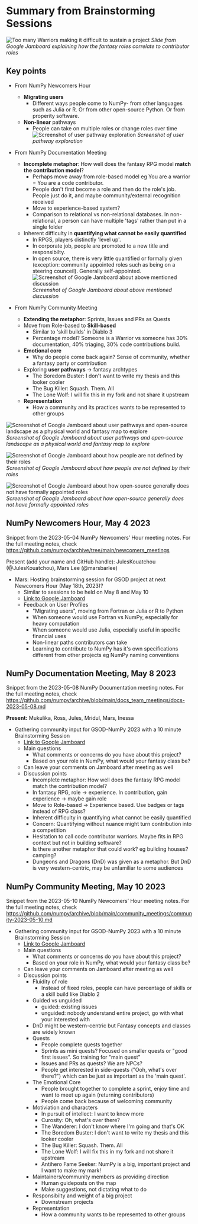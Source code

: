 # Summary from Brainstorming Sessions
![Too many Warriors making it difficult to sustain a project](pitch-roles-2023-05-10.png)
*Slide from Google Jamboard explaining how the fantasy roles correlate to contributor roles*

## Key points
- From NumPy Newcomers Hour
  - **Migrating users**
    - Different ways people come to NumPy- from other languages such as Julia or R. Or from other open-source Python. Or from properity software.
  - **Non-linear** pathways
    - People can take on multiple roles or change roles over time
![Screenshot of user pathway exploration](user-pathways-newcomers-2023-05-04.png)
*Screenshot of user pathway exploration*

- From NumPy Documentation Meeting
  - **Incomplete metaphor**: How well does the fantasy RPG model **match the contribution model**?
    - Perhaps move away from role-based model eg You are a warrior = You are a code contributor.
    - People don't first become a role and then do the role's job. People just do it, and maybe community/external recognition received
    - Move to experience-based system?
    - Comparison to relational vs non-relational databases. In non-relational, a person can have multiple 'tags' rather than put in a single folder
  - Inherent difficulty in **quantifying what cannot be easily quantified**
    - In RPGS, players distinctly 'level up'.
    - In corporate job, people are promoted to a new title and responsibilty.
    - In open source, there is very little quantified or formally given (exception: community appointed roles such as being on a steering counceil). Generally self-appointed.
![Screenshot of Google Jamboard about above mentioned discussion](quantify-unquanfiable-2023-05-08.png)
*Screenshot of Google Jamboard about above mentioned discussion*

- From NumPy Community Meeting
    - **Extending the metaphor**: Sprints, Issues and PRs as Quests
    - Move from Role-based to **Skill-based**
      - Similar to 'skill builds' in Diablo 3
      - Percentage model? Someone is a  Warrior vs someone has 30% documentation, 40% triaging, 30% code contributions build.
    - **Emotional core**
      - Why do people come back again? Sense of community, whether a fantasy party or contribution
    - Exploring **user pathways** -> fantasy archtypes
      - The Boredom Buster: I don't want to write my thesis and this looker cooler
      - The Bug Killer: Squash. Them. All
      - The Lone Wolf: I will fix this in my fork and not share it upstream
    - **Representation**
      - How a community and its practices wants to be represented to other groups
  
![Screenshot of Google Jamboard about user pathways and open-source landscape as a physical world and fantasy map to explore](characters-user-stories-2023-05-10.png)
*Screenshot of Google Jamboard about user pathways and open-source landscape as a physical world and fantasy map to explore*

![Screenshot of Google Jamboard about how people are not defined by their roles](people-not-defined-by-roles-2023-05-10.png)
*Screenshot of Google Jamboard about how people are not defined by their roles*

![Screenshot of Google Jamboard about how open-source generally does not have formally appointed roles](no-formal-roles-2023-05-10.png)
*Screenshot of Google Jamboard about how open-source generally does not have formally appointed roles* 

## NumPy Newcomers Hour, May 4 2023
Snippet from the 2023-05-04 NumPy Newcomers’ Hour meeting notes. For the full meeting notes, check https://github.com/numpy/archive/tree/main/newcomers_meetings

Present (add your name and GitHub handle): JulesKouatchou (@JulesKouatchou), Mars Lee (@marsbarlee)

- Mars: Hosting brainstorming session for GSOD project at next Newcomers Hour (May 18th, 2023)?
    - Similar to sessions to be held on May 8 and May 10
    - [Link to Google Jamboard](https://jamboard.google.com/d/1j_rEIslOh59N9cLGU1VGc7rTc88SuLTi7l4YqTqAULc/edit?usp=sharing)
    - Feedback on User Profiles
        - "Migrating users", moving from Fortran or Julia or R to Python
        - When someone would use Fortran vs NumPy, especially for heavy computation
        - When someone would use Julia, especially useful in specific financial uses
        - Non-linear paths contributors can take
        - Learning to contribute to NumPy has it's own specifications different from other projects eg NumPy naming conventions

## NumPy Documentation Meeting, May 8 2023
Snippet from the 2023-05-08 NumPy Documentation meeting notes. For the full meeting notes, check https://github.com/numpy/archive/blob/main/docs_team_meetings/docs-2023-05-08.md

**Present:** Mukulika, Ross, Jules, Mridul, Mars, Inessa

- Gathering community input for GSOD-NumPy 2023 with a 10 minute Brainstorming Session
    - [Link to Google Jamboard](https://jamboard.google.com/d/1j_rEIslOh59N9cLGU1VGc7rTc88SuLTi7l4YqTqAULc/edit?usp=sharing)
    - Main questions
        - What comments or concerns do you have about this project?
        - Based on your role in NumPy, what would your fantasy class be?
    - Can leave your comments on Jamboard after meeting as well
    - Discussion points
        - Incomplete metaphor: How well does the fantasy RPG model match the contribution model?
        - In fantasy RPG, role -> experience. In contribution, gain experience -> maybe gain role
        - Move to Role-based -> Experience based. Use badges or tags instead of RPG class?
        - Inherent difficulty in quantifying what cannot be easily quantified
        - Concern: Quantifying without nuance might turn contribution into a competition
        - Hesitation to call code contributor warriors. Maybe fits in RPG context but not in building software?
        - Is there another metaphor that could work? eg building houses? camping?
        - Dungeons and Dragons (DnD) was given as a metaphor. But DnD is very western-centric, may be unfamiliar to some audiences

## NumPy Community Meeting, May 10 2023
Snippet from the 2023-05-10 NumPy Newcomers’ Hour meeting notes. For the full meeting notes, check https://github.com/numpy/archive/blob/main/community_meetings/community-2023-05-10.md

- Gathering community input for GSOD-NumPy 2023 with a 10 minute Brainstorming Session
    - [Link to Google Jamboard](https://jamboard.google.com/d/1j_rEIslOh59N9cLGU1VGc7rTc88SuLTi7l4YqTqAULc/edit?usp=sharing)
    - Main questions
        - What comments or concerns do you have about this project?
        - Based on your role in NumPy, what would your fantasy class be?
    - Can leave your comments on Jamboard after meeting as well
    - Discussion points
        - Fluidity of role
            - Instead of fixed roles, people can have percentage of skills or a skill build like Diablo 2
        - Guided vs unguided
            - guided: existing issues
            - unguided: nobody understand entire project, go with what your interested with
        - DnD might be western-centric but Fantasy concepts and classes are widely known
        - Quests
            - People complete quests together
            - Sprints as mini quests? Focused on smaller quests or "good first issues". So training for "main quest"
            - Issues and PRs as quests? We are NPCs?
            - People get interested in side-quests ("Ooh, what's over there?") which can be just as important as the 'main quest'. 
        - The Emotional Core
            - People brought together to complete a sprint, enjoy time and want to meet up again (returning contributors)
            - People come back because of welcoming community
        - Motiviation and characters
            - In pursuit of intellect: I want to know more
            - Curosity: Oh, what's over there?
            - The Wanderer: I don't know where I'm going and that's OK
            - The Boredom Buster: I don't want to write my thesis and this looker cooler
            - The Bug Killer: Squash. Them. All
            - The Lone Wolf: I will fix this in my fork and not share it upstream
            - Antihero Fame Seeker: NumPy is a big, important project and I want to make my mark!
        - Maintainers/community members as providing direction
            - Human guideposts on the map
            - Make suggestions, not dictating what to do
        - Responsibilty and weight of a big project
            - Downstream projects
        - Representation
            - How a community wants to be represented to other groups